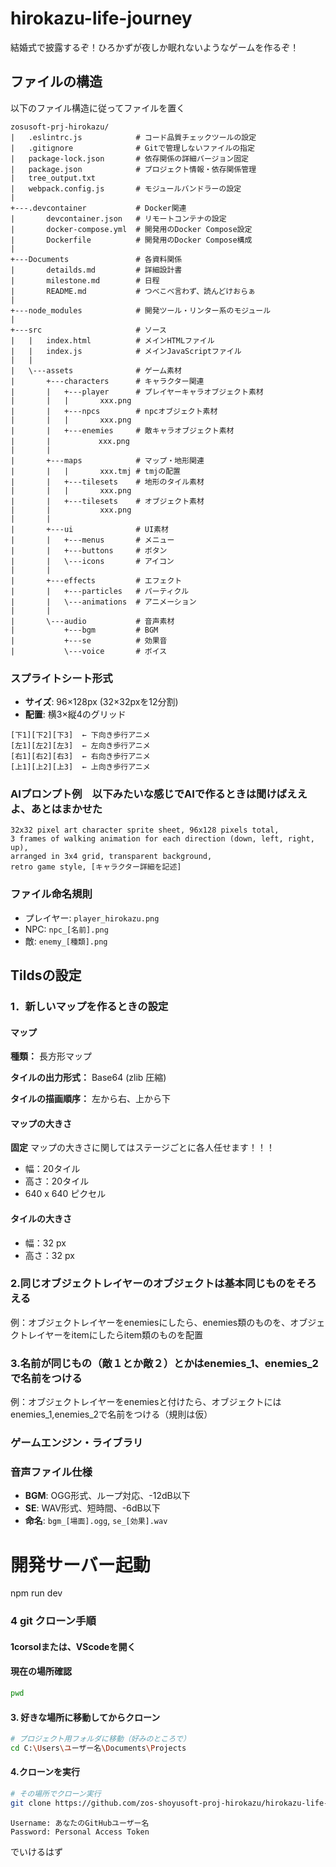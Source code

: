 # hirokazu-life-journey
結婚式で披露するぞ！ひろかずが夜しか眠れないようなゲームを作るぞ！

## ファイルの構造
以下のファイル構造に従ってファイルを置く
```
zosusoft-prj-hirokazu/
|   .eslintrc.js            # コード品質チェックツールの設定       
|   .gitignore              # Gitで管理しないファイルの指定
|   package-lock.json       # 依存関係の詳細バージョン固定
|   package.json            # プロジェクト情報・依存関係管理
|   tree_output.txt
|   webpack.config.js       # モジュールバンドラーの設定
|
+---.devcontainer           # Docker関連
|       devcontainer.json   # リモートコンテナの設定
|       docker-compose.yml  # 開発用のDocker Compose設定  
|       Dockerfile          # 開発用のDocker Compose構成   
|
+---Documents               # 各資料関係
|       detailds.md         # 詳細設計書
|       milestone.md        # 日程  
|       README.md           # つべこべ言わず、読んどけおらぁ
|
+---node_modules            # 開発ツール・リンター系のモジュール 
|
+---src                     # ソース
|   |   index.html          # メインHTMLファイル
|   |   index.js            # メインJavaScriptファイル
|   |
|   \---assets              # ゲーム素材
|       +---characters      # キャラクター関連
|       |   +---player      # プレイヤーキャラオブジェクト素材
|       |   |       xxx.png
|       |   +---npcs        # npcオブジェクト素材
|       |   |       xxx.png 
|       |   +---enemies     # 敵キャラオブジェクト素材
|       |    　     xxx.png 
|       |
|       +---maps            # マップ・地形関連
|       |   |       xxx.tmj # tmjの配置
|       |   +---tilesets    # 地形のタイル素材
|       |   |       xxx.png 
|       |   +---tilesets    # オブジェクト素材
|       |           xxx.png
|       |
|       +---ui              # UI素材
|       |   +---menus       # メニュー
|       |   +---buttons     # ボタン
|       |   \---icons       # アイコン
|       |
|       +---effects         # エフェクト
|       |   +---particles   # パーティクル
|       |   \---animations  # アニメーション
|       |
|       \---audio           # 音声素材
|           +---bgm         # BGM
|           +---se          # 効果音
|           \---voice       # ボイス
```


### スプライトシート形式
- **サイズ**: 96×128px (32×32pxを12分割)
- **配置**: 横3×縦4のグリッド
```
[下1][下2][下3]  ← 下向き歩行アニメ
[左1][左2][左3]  ← 左向き歩行アニメ  
[右1][右2][右3]  ← 右向き歩行アニメ
[上1][上2][上3]  ← 上向き歩行アニメ
```

### AIプロンプト例　以下みたいな感じでAIで作るときは聞けばええよ、あとはまかせた
```
32x32 pixel art character sprite sheet, 96x128 pixels total, 
3 frames of walking animation for each direction (down, left, right, up), 
arranged in 3x4 grid, transparent background, 
retro game style, [キャラクター詳細を記述]
```

### ファイル命名規則
- プレイヤー: `player_hirokazu.png`
- NPC: `npc_[名前].png`
- 敵: `enemy_[種類].png`

## Tildsの設定

### 1．新しいマップを作るときの設定

#### マップ
**種類：** 長方形マップ

**タイルの出力形式：** Base64 (zlib 圧縮)

**タイルの描画順序：** 左から右、上から下

#### マップの大きさ
**固定**
マップの大きさに関してはステージごとに各人任せます！！！
- 幅：20タイル
- 高さ：20タイル
- 640 x 640 ピクセル

#### タイルの大きさ
- 幅：32 px
- 高さ：32 px

### 2.同じオブジェクトレイヤーのオブジェクトは基本同じものをそろえる
例：オブジェクトレイヤーをenemiesにしたら、enemies類のものを、オブジェクトレイヤーをitemにしたらitem類のものを配置

### 3.名前が同じもの（敵１とか敵２）とかはenemies_1、enemies_2で名前をつける
例：オブジェクトレイヤーをenemiesと付けたら、オブジェクトにはenemies_1,enemies_2で名前をつける（規則は仮）

### ゲームエンジン・ライブラリ


### 音声ファイル仕様
- **BGM**: OGG形式、ループ対応、-12dB以下
- **SE**: WAV形式、短時間、-6dB以下
- **命名**: `bgm_[場面].ogg`, `se_[効果].wav`



# 開発サーバー起動
npm run dev


### 4 git クローン手順

#### 1corsolまたは、VScodeを開く

#### 現在の場所確認
```bash
pwd
```

#### 3. 好きな場所に移動してからクローン
```bash
# プロジェクト用フォルダに移動（好みのところで）
cd C:\Users\ユーザー名\Documents\Projects
```
#### 4.クローンを実行
```bash
# その場所でクローン実行
git clone https://github.com/zos-shoyusoft-proj-hirokazu/hirokazu-life-journey.git
```
```
Username: あなたのGitHubユーザー名
Password: Personal Access Token
```
でいけるはず